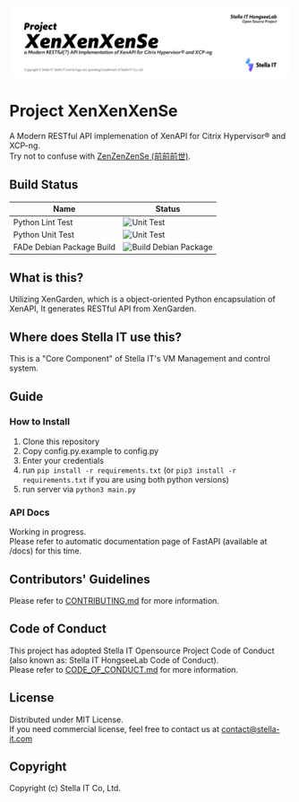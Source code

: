 ![XenXenXenSe Project banner](demonstration/banner.png)

# Project XenXenXenSe
A Modern RESTful API implemenation of XenAPI for Citrix Hypervisor® and XCP-ng.  
Try not to confuse with [ZenZenZenSe (前前前世)](https://en.wikipedia.org/wiki/Zenzenzense). 
  
## Build Status
| Name                      | Status                                                                                                         |
|---------------------------|----------------------------------------------------------------------------------------------------------------|
| Python Lint Test          | ![Unit Test](https://github.com/Stella-IT/XenXenXenSe/workflows/Unit%20Test/badge.svg)                         |
| Python Unit Test          | ![Unit Test](https://github.com/Stella-IT/XenXenXenSe/workflows/Unit%20Test/badge.svg)                         |
| FADe Debian Package Build | ![Build Debian Package](https://github.com/Stella-IT/XenXenXenSe/workflows/Build%20Debian%20Package/badge.svg) |

## What is this?
Utilizing XenGarden, which is a object-oriented Python encapsulation of XenAPI, It generates RESTful API from XenGarden.

## Where does Stella IT use this?
This is a "Core Component" of Stella IT's VM Management and control system.

## Guide
### How to Install
1. Clone this repository
2. Copy config.py.example to config.py
3. Enter your credentials
4. run `pip install -r requirements.txt` (or `pip3 install -r requirements.txt` if you are using both python versions)
5. run server via `python3 main.py`

### API Docs
Working in progress.  
Please refer to automatic documentation page of FastAPI (available at /docs) for this time.  

## Contributors' Guidelines
Please refer to [CONTRIBUTING.md](CONTRIBUTING.md) for more information.  

## Code of Conduct
This project has adopted Stella IT Opensource Project Code of Conduct (also known as: Stella IT HongseeLab Code of Conduct).  
Please refer to [CODE_OF_CONDUCT.md](CODE_OF_CONDUCT.md) for more information.  

## License
Distributed under MIT License.  
If you need commercial license, feel free to contact us at [contact@stella-it.com](mailto:contact@stella-it.com)  

## Copyright
Copyright (c) Stella IT Co, Ltd.
